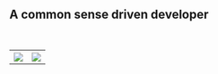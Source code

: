 ## A common sense driven developer

<br>

<table style="width:100%">
  <tr>
    <th> <img align="center" src="https://github-readme-stats.vercel.app/api/top-langs/?username=dehasi&hide=html,matlab" /> </th>
    <th> <img align="center" src="https://github-readme-stats.vercel.app/api?username=dehasi&show_icons=true" /> </th>
  </tr>
</table>
